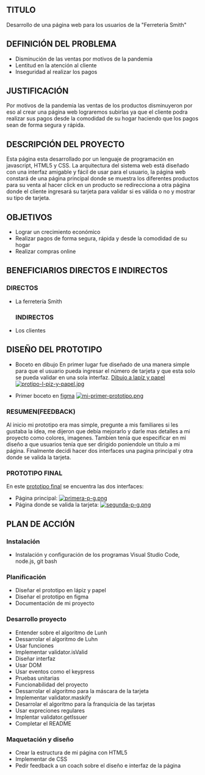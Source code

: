 ## TITULO
Desarrollo de una página web para los usuarios de la "Ferretería Smith"

## DEFINICIÓN DEL PROBLEMA
- Disminución de las ventas por motivos de la pandemia
- Lentitud en la atención al cliente
- Inseguridad al realizar los pagos

## JUSTIFICACIÓN
Por motivos de la pandemia las ventas de los productos disminuyeron por eso al crear una página web lograremos subirlas ya que el cliente podra realizar sus pagos desde la comodidad de su hogar haciendo que los pagos sean de forma segura y rápida.

## DESCRIPCIÓN DEL PROYECTO
Esta página esta desarrollado por un lenguaje de programación en javascript, HTML5 y CSS. La arquitectura del sistema web está diseñado con una interfaz amigable y fácil de usar  para el usuario, la página web constará de una página principal donde se muestra los diferentes productos para su venta al hacer click en un producto se redirecciona a otra página donde el cliente ingresará su tarjeta para validar si es válida o no y mostrar su tipo de tarjeta.

## OBJETIVOS
- Lograr un crecimiento económico
- Realizar pagos de forma segura, rápida y desde la comodidad de su hogar
- Realizar compras online 

## BENEFICIARIOS DIRECTOS E INDIRECTOS
### DIRECTOS
- La ferretería Smith

  ### INDIRECTOS
- Los clientes

## DISEÑO DEL PROTOTIPO
  * Boceto en dibujo
  En primer lugar fue diseñado de una manera simple para que el usuario pueda ingresar el número de tarjeta y que esta solo se pueda validar en una sola interfaz. 
  [Dibujo a lapíz y papel](https://drive.google.com/drive/folders/1cFwLdZ9CpQwSU3dnZLgQ1y9rO6OCe2mI?usp=sharing)
  [![protipo-l-piz-y-papel.jpg](https://i.postimg.cc/DzbytDkJ/protipo-l-piz-y-papel.jpg)](https://postimg.cc/Y4MHFdSM)

  * Primer boceto en [figma](https://www.figma.com/file/HqJou5rSr0jKhGIVxh0bPA/Untitled?node-id=0%3A1)
  [![mi-primer-prototipo.png](https://i.postimg.cc/63MZQgqW/mi-primer-prototipo.png)](https://postimg.cc/phnrG0K4)


  ### RESUMEN(FEEDBACK)
  Al inicio mi prototipo era mas simple, pregunte a mis familiares si les gustaba la idea, me dijeron que debía mejorarlo y darle mas detalles a mi proyecto como colores, imagenes. Tambien tenía que especificar en mi diseño a que usuarios tenía que ser dirigido poniendole un titulo a mi página. Finalmente decidi hacer dos interfaces una pagina principal y otra donde se valida la tarjeta.

  ### PROTOTIPO FINAL
  En este [prototipo final](https://www.figma.com/file/FKQ58VEqJ90JipE3iHt8Uv/Untitled?node-id=0%3A1) se encuentra las dos interfaces:
   * Página principal:
     [![primera-p-g.png](https://i.postimg.cc/brQst5NS/primera-p-g.png)](https://postimg.cc/7JZHvmzq)
   * Página donde se valida la tarjeta:
     [![segunda-p-g.png](https://i.postimg.cc/vHs1sG3r/segunda-p-g.png)](https://postimg.cc/s1TfPCFx)

## PLAN DE ACCIÓN
  ### Instalación
   - Instalación y configuración de los programas Visual Studio Code, node.js, git bash
  ### Planificación 
   - Diseñar el prototipo en lápiz y papel
   - Diseñar el prototipo en figma
   - Documentación de mi proyecto
  ### Desarrollo proyecto
   - Entender sobre el algoritmo de Lunh
   - Dessarrolar el algoritmo de Luhn
   - Usar funciones 
   - Implementar validator.isValid
   - Diseñar interfaz 
   - Usar DOM
   - Usar eventos como el keypress 
   - Pruebas unitarias
   - Funcionabilidad del proyecto
   - Dessarrolar el algoritmo para la máscara de la tarjeta
   - Implementar validator.maskify
   - Desarrolar el algoritmo para la franquicia de las tarjetas
   - Usar expreciones regulares
   - Implentar validator.getIssuer
   - Completar el README

  ### Maquetación y diseño
   - Crear la estructura de mi página con HTML5
   - Implementar de CSS 
   - Pedir feedback a un coach sobre el diseño e interfaz de la página



